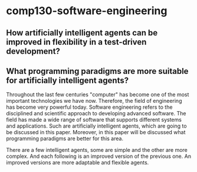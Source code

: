 # comp130-software-engineering

## How artificially intelligent agents can be improved in flexibility in a test-driven development?

## What programming paradigms are more suitable for artificially intelligent agents?

Throughout the last few centuries "computer" has become one of the most important technologies we have now.
Therefore, the field of engineering has become very powerful today.
Software engineering refers to the disciplined and scientific approach to developing advanced software.
The field has made a wide range of software that supports different systems and applications.
Such are artificially intelligent agents, which are going to be discussed in this paper.
Moreover, in this paper will be discussed what programming paradigms are better for this area.

There are a few intelligent agents, some are simple and the other are more complex.
And each following is an improved version of the previous one.
An improved versions are more adaptable and flexible agents.
